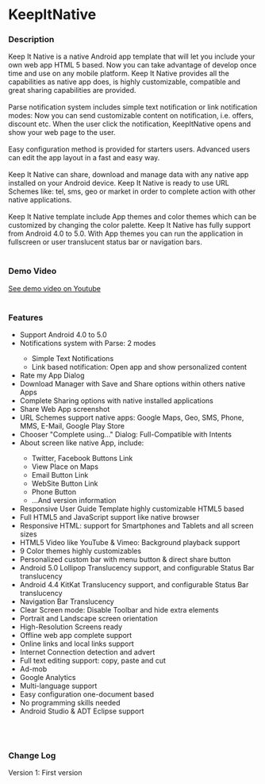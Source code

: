 KeepItNative
============

<h3>Description</h3> Keep It Native is a native Android app template that will let you include your own web app HTML 5 based. Now you can take advantage of develop once time and use on any mobile platform. Keep It Native provides all the capabilities as native app does, is highly customizable, compatible and great sharing capabilities are provided. <br/> <br/> Parse notification system includes simple text notification or link notification modes: Now you can send customizable content on notification, i.e. offers, discount etc. When the user click the notification, KeepItNative opens and show your web page to the user. <br/> <br/> Easy configuration method is provided for starters users. Advanced users can edit the app layout in a fast and easy way.<br/><br/>Keep It Native can share, download and manage data with any native app installed on your Android device. Keep It Native is ready to use URL Schemes like: tel, sms, geo or market in order to complete action with other native applications.<br/><br/>Keep It Native template include App themes and color themes which can be customized by changing the color palette. Keep It Native has fully support from Android 4.0 to 5.0. With App themes you can run the application in fullscreen or user translucent status bar or navigation bars. <br/><br/> <h3>Demo Video</h3> <a href="http://fasdf">See demo video on Youtube</a> <br/><br/> <h3>Features</h3> <ul> <li>Support Android 4.0 to 5.0</li> <li>Notifications system with Parse: 2 modes</li> <ul> <li>Simple Text Notifications</li> <li>Link based notification: Open app and show personalized content</li> </ul> <li>Rate my App Dialog</li> <li>Download Manager with Save and Share options within others native Apps</li> <li>Complete Sharing options with native installed applications</li> <li>Share Web App screenshot</li> <li>URL Schemes support native apps: Google Maps, Geo, SMS, Phone, MMS, E-Mail, Google Play Store</li> <li>Chooser "Complete using..." Dialog: Full-Compatible with Intents</li> <li>About screen like native App, include:</li> <ul> <li>Twitter, Facebook Buttons Link</li> <li>View Place on Maps</li> <li>Email Button Link</li> <li>WebSite Button Link</li> <li>Phone Button</li> <li>...And version information</li> </ul> <li>Responsive User Guide Template highly customizable HTML5 based</li> <li>Full HTML5 and JavaScript support like native browser</li> <li>Responsive HTML: support for Smartphones and Tablets and all screen sizes</li> <li>HTML5 Video like YouTube & Vimeo: Background playback support</li> <li>9 Color themes highly customizables</li> <li>Personalized custom bar with menu button & direct share button</li> <li>Android 5.0 Lollipop Translucency support, and configurable Status Bar translucency</li> <li>Android 4.4 KitKat Translucency support, and configurable Status Bar translucency</li> <li>Navigation Bar Translucency</li> <li>Clear Screen mode: Disable Toolbar and hide extra elements</li> <li>Portrait and Landscape screen orientation</li> <li>High-Resolution Screens ready</li> <li>Offline web app complete support</li> <li>Online links and local links support</li> <li>Internet Connection detection and advert</li> <li>Full text editing support: copy, paste and cut</li> <li>Ad-mob</li> <li>Google Analytics</li> <li>Multi-language support</li> <li>Easy configuration one-document based</li> <li>No programming skills needed</li> <li>Android Studio & ADT Eclipse support</li> </ul><br/><br/><h3>Change Log</h3> <p> Version 1: First version</p>

